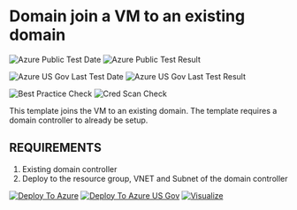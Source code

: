 # Domain join a VM to an existing domain

![Azure Public Test Date](https://azurequickstartsservice.blob.core.windows.net/badges/201-vm-domain-join/PublicLastTestDate.svg)
![Azure Public Test Result](https://azurequickstartsservice.blob.core.windows.net/badges/201-vm-domain-join/PublicDeployment.svg)

![Azure US Gov Last Test Date](https://azurequickstartsservice.blob.core.windows.net/badges/201-vm-domain-join/FairfaxLastTestDate.svg)
![Azure US Gov Last Test Result](https://azurequickstartsservice.blob.core.windows.net/badges/201-vm-domain-join/FairfaxDeployment.svg)

![Best Practice Check](https://azurequickstartsservice.blob.core.windows.net/badges/201-vm-domain-join/BestPracticeResult.svg)
![Cred Scan Check](https://azurequickstartsservice.blob.core.windows.net/badges/201-vm-domain-join/CredScanResult.svg)

This template joins the VM to an existing domain. The template requires a domain controller to already be setup.

## REQUIREMENTS

1. Existing domain controller
2. Deploy to the resource group, VNET and Subnet of the domain controller

[![Deploy To Azure](https://raw.githubusercontent.com/fathym-it/azure-quickstart-templates/master/1-CONTRIBUTION-GUIDE/images/deploytoazure.svg?sanitize=true)](https://portal.azure.com/#create/Microsoft.Template/uri/https%3A%2F%2Fraw.githubusercontent.com%2Ffathym-it%2Fazure-quickstart-templates%2Fmaster%2F201-vm-domain-join%2Fazuredeploy.json)  [![Deploy To Azure US Gov](https://raw.githubusercontent.com/fathym-it/azure-quickstart-templates/master/1-CONTRIBUTION-GUIDE/images/deploytoazuregov.svg?sanitize=true)](https://portal.azure.us/#create/Microsoft.Template/uri/https%3A%2F%2Fraw.githubusercontent.com%2Ffathym-it%2Fazure-quickstart-templates%2Fmaster%2F201-vm-domain-join%2Fazuredeploy.json)  [![Visualize](https://raw.githubusercontent.com/fathym-it/azure-quickstart-templates/master/1-CONTRIBUTION-GUIDE/images/visualizebutton.svg?sanitize=true)](http://armviz.io/#/?load=https%3A%2F%2Fraw.githubusercontent.com%2Ffathym-it%2Fazure-quickstart-templates%2Fmaster%2F201-vm-domain-join%2Fazuredeploy.json)
